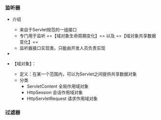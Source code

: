 ### 监听器
- 介绍
    - 来自于Servlet规范的一组接口
    - 专门用于监听 ==【域对象生命周期变化】== 以及 ==【域对象共享数据变化】==
    - 监听器接口实现类，只能由开发人员负责实现
- 

- 【域对象】：
    - 定义：在某一个范围内，可以为Servlet之间提供共享数据对象
    - 分类
        - ServletContent 全局作用域对象
        - HttpSession 会话作用域对象
        - HttpServletRequest 请求作用域对象
### 过滤器